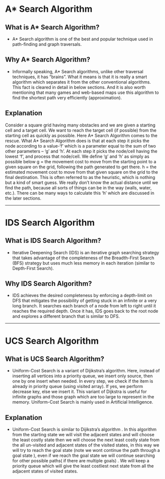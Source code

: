 
# A* Search Algorithm
## What is A* Search Algorithm? 
- A* Search algorithm is one of the best and popular technique used in path-finding and graph traversals.

## Why A* Search Algorithm? 
- Informally speaking, A* Search algorithms, unlike other traversal techniques, it has “brains”. What it means is that it is really a smart algorithm which separates it from the other conventional algorithms. This fact is cleared in detail in below sections. 
And it is also worth mentioning that many games and web-based maps use this algorithm to find the shortest path very efficiently (approximation). 

## Explanation 
Consider a square grid having many obstacles and we are given a starting cell and a target cell. We want to reach the target cell (if possible) from the starting cell as quickly as possible. Here A* Search Algorithm comes to the rescue.
What A* Search Algorithm does is that at each step it picks the node according to a value-‘f’ which is a parameter equal to the sum of two other parameters – ‘g’ and ‘h’. At each step it picks the node/cell having the lowest ‘f’, and process that node/cell.
We define ‘g’ and ‘h’ as simply as possible below
g = the movement cost to move from the starting point to a given square on the grid, following the path generated to get there. 
h = the estimated movement cost to move from that given square on the grid to the final destination. This is often referred to as the heuristic, which is nothing but a kind of smart guess. We really don’t know the actual distance until we find the path, because all sorts of things can be in the way (walls, water, etc.). There can be many ways to calculate this ‘h’ which are discussed in the later sections.

<hr>

# IDS Search Algorithm
## What is IDS Search Algorithm? 
- Iterative Deepening Search (IDS) is an iterative graph searching strategy that takes advantage of the completeness of the Breadth-First Search (BFS) strategy but uses much less memory in each iteration (similar to Depth-First Search).

## Why IDS Search Algorithm?
- IDS achieves the desired completeness by enforcing a depth-limit on DFS that mitigates the possibility of getting stuck in an infinite or a very long branch. It searches each branch of a node from left to right until it reaches the required depth. Once it has, IDS goes back to the root node and explores a different branch that is similar to DFS.


<hr> 

# UCS Search Algorithm
## What is UCS Search Algorithm? 
- Uniform-Cost Search is a variant of Dijikstra’s algorithm. Here, instead of inserting all vertices into a priority queue, we insert only source, then one by one insert when needed. In every step, we check if the item is already in priority queue (using visited array). If yes, we perform decrease key, else we insert it. 
This variant of Dijkstra is useful for infinite graphs and those graph which are too large to represent in the memory. Uniform-Cost Search is mainly used in Artificial Intelligence.

## Explanation 
- Uniform-Cost Search is similar to Dijikstra’s algorithm . In this algorithm from the starting state we will visit the adjacent states and will choose the least costly state then we will choose the next least costly state from the all un-visited and adjacent states of the visited states, in this way we will try to reach the goal state (note we wont continue the path through a goal state ), even if we reach the goal state we will continue searching for other possible paths( if there are multiple goals) . We will keep a priority queue which will give the least costliest next state from all the adjacent states of visited states.
